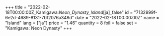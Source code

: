 +++
title = "2022-02-18T00:00:00Z_Kamigawa:_Neon_Dynasty_Island_[ja]_false"
id = "7132999f-6e2d-4689-8131-7b12076a348d"
date = "2022-02-18T00:00:00Z"
name = "Island"
lang = ["ja"]
price = "1.46"
quantity = 8
foil = false
set = "Kamigawa: Neon Dynasty"
+++
